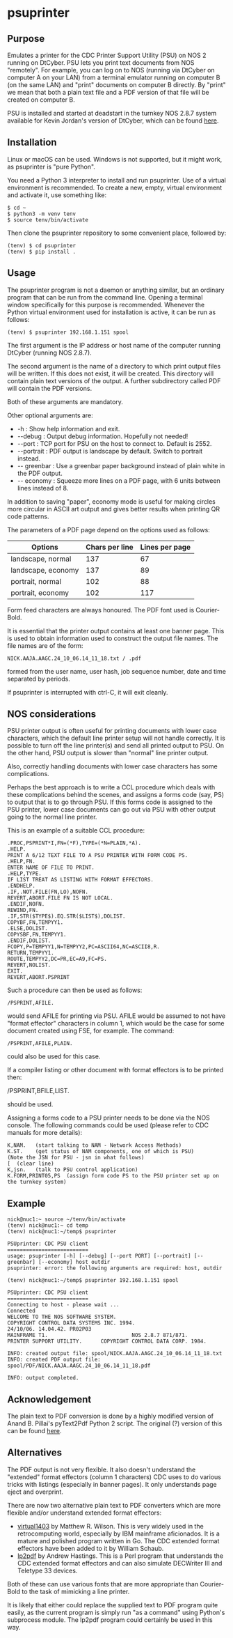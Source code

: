 # psuprinter

## Purpose
Emulates a printer for the CDC Printer Support Utility (PSU) on NOS 2 running on DtCyber.
PSU lets you print text documents from NOS "remotely". For example, you can log on to
NOS (running via DtCyber on computer A on your LAN) from a terminal emulator running on
computer B (on the same LAN) and "print" documents on computer B directly. By "print" we
mean that both a plain text file and a PDF version of that file will be created on
computer B.

PSU is installed and started at deadstart in the turnkey NOS 2.8.7 system available for
Kevin Jordan's version of DtCyber, which can be found [here](https://github.com/kej715/DtCyber).

## Installation
Linux or macOS can be used. Windows is not supported, but it might work, as psuprinter is "pure Python".

You need a Python 3 interpreter to install and run psuprinter. Use of a virtual environment
is recommended. To create a new, empty, virtual environment and activate it, use something like:

    $ cd ~
    $ python3 -m venv tenv
    $ source tenv/bin/activate

Then clone the psuprinter repository to some convenient place, followed by:

    (tenv) $ cd psuprinter
    (tenv) $ pip install .

## Usage
The psuprinter program is not a daemon or anything similar, but an ordinary program that can be
run from the command line. Opening a terminal window specifically for this purpose is recommended.
Whenever the Python virtual environment used for installation is active, it can be run as follows:

    (tenv) $ psuprinter 192.168.1.151 spool

The first argument is the IP address or host name of the computer running DtCyber (running NOS 2.8.7).

The second argument is the name of a directory to which print output files will be written. If this
does not exist, it will be created. This directory will contain plain text versions of the output.
A further subdirectory called PDF will contain the PDF versions.

Both of these arguments are mandatory.

Other optional arguments are:

* -h : Show help information and exit.
* --debug : Output debug information. Hopefully not needed!
* --port : TCP port for PSU on the host to connect to. Default is 2552.
* --portrait : PDF output is landscape by default. Switch to portrait instead.
* -- greenbar : Use a greenbar paper background instead of plain white in the PDF output.
* -- economy : Squeeze more lines on a PDF page, with 6 units between lines instead of 8.

In addition to saving "paper", economy mode is useful for making circles more circular in
ASCII art output and gives better results when printing QR code patterns.

The parameters of a PDF page depend on the options used as follows:

| Options            | Chars per line | Lines per page |
|--------------------|----------------|----------------|
| landscape, normal  | 137            | 67             |
| landscape, economy | 137            | 89             |
| portrait, normal   | 102            | 88             |
| portrait, economy  | 102            | 117            |

Form feed characters are always honoured.
The PDF font used is Courier-Bold.

It is essential that the printer output contains at least one banner page. This is used to
obtain information used to construct the output file names. The file names are of the form:

    NICK.AAJA.AAGC.24_10_06.14_11_18.txt / .pdf

formed from the user name, user hash, job sequence number, date and time separated by periods.

If psuprinter is interrupted with ctrl-C, it will exit cleanly.

## NOS considerations

PSU printer output is often useful for printing documents with lower case characters,
which the default line printer setup will not handle correctly. It is possible to turn
off the line printer(s) and send all printed output to PSU. On the other hand, PSU output
is slower than "normal" line printer output.

Also, correctly handling documents with lower case characters has some complications.

Perhaps the best approach is to write a CCL procedure which deals with these complications
behind the scenes, and assigns a forms code (say, PS) to output that is to go through PSU.
If this forms code is assigned to the PSU printer, lower case documents can go out via PSU
with other output going to the normal line printer.

This is an example of a suitable CCL procedure:

```
.PROC,PSPRINT*I,FN=(*F),TYPE=(*N=PLAIN,*A).
.HELP.
PRINT A 6/12 TEXT FILE TO A PSU PRINTER WITH FORM CODE PS.
.HELP,FN.
ENTER NAME OF FILE TO PRINT.
.HELP,TYPE.
IF LIST TREAT AS LISTING WITH FORMAT EFFECTORS.
.ENDHELP.
.IF,.NOT.FILE(FN,LO),NOFN.
REVERT,ABORT.FILE FN IS NOT LOCAL.
.ENDIF,NOFN.
REWIND,FN.
.IF,STR($TYPE$).EQ.STR($LIST$),DOLIST.
COPYBF,FN,TEMPYY1.
.ELSE,DOLIST.
COPYSBF,FN,TEMPYY1.
.ENDIF,DOLIST.
FCOPY,P=TEMPYY1,N=TEMPYY2,PC=ASCII64,NC=ASCII8,R.
RETURN,TEMPYY1.
ROUTE,TEMPYY2,DC=PR,EC=A9,FC=PS.
REVERT,NOLIST.
EXIT.
REVERT,ABORT.PSPRINT
```

Such a procedure can then be used as follows:

    /PSPRINT,AFILE.

would send AFILE for printing via PSU. AFILE would be assumed to not
have "format effector" characters in column 1, which would be the case
for some document created using FSE, for example. The command:

    /PSPRINT,AFILE,PLAIN.

could also be used for this case.

If a compiler listing or other document with format effectors is to be
printed then:

   /PSPRINT,BFILE,LIST.

should be used.

Assigning a forms code to a PSU printer needs to be done via the NOS console.
The following commands could be used (please refer to CDC manuals for more details):

```
K,NAM.   (start talking to NAM - Network Access Methods)
K.ST.    (get status of NAM components, one of which is PSU)
(Note the JSN for PSU - jsn in what follows)
[  (clear line)
K,jsn.   (talk to PSU control application)
K.FORM,PRINT05,PS  (assign form code PS to the PSU printer set up on the turnkey system)
```

## Example

```
nick@nuc1:~ source ~/tenv/bin/activate
(tenv) nick@nuc1:~ cd temp
(tenv) nick@nuc1:~/temp$ psuprinter

PSUprinter: CDC PSU client
==========================
usage: psuprinter [-h] [--debug] [--port PORT] [--portrait] [--greenbar] [--economy] host outdir
psuprinter: error: the following arguments are required: host, outdir

(tenv) nick@nuc1:~/temp$ psuprinter 192.168.1.151 spool

PSUprinter: CDC PSU client
==========================
Connecting to host - please wait ...
Connected
WELCOME TO THE NOS SOFTWARE SYSTEM.
COPYRIGHT CONTROL DATA SYSTEMS INC. 1994.
24/10/06. 14.04.42. PR02P03
MAINFRAME T1.                           NOS 2.8.7 871/871.
PRINTER SUPPORT UTILITY.      COPYRIGHT CONTROL DATA CORP. 1984.

INFO: created output file: spool/NICK.AAJA.AAGC.24_10_06.14_11_18.txt
INFO: created PDF output file: spool/PDF/NICK.AAJA.AAGC.24_10_06.14_11_18.pdf

INFO: output completed.
```

## Acknowledgement

The plain text to PDF conversion is done by a highly modified version of Anand B. Pillai's
pyText2Pdf Python 2 script. The original (?) version of this can be found 
[here](https://gist.github.com/anonymous/4410965).

## Alternatives

The PDF output is not very flexible. It also doesn't understand the "extended" format effectors
(column 1 characters) CDC uses to do various tricks with listings (especially in banner pages).
It only understands page eject and overprint.

There are now two alternative plain text to PDF converters which are more flexible and/or
understand extended format effectors:

- [virtual1403](https://github.com/racingmars/virtual1403) by Matthew R. Wilson. This is very
  widely used in the retrocomputing world, especially by IBM mainframe aficionados. It is a mature
  and polished program written in Go. The CDC extended format effectors have been added to it
  by William Schaub. 
- [lp2pdf](https://github.com/AndrewHastings/lp2pdf/blob/master/lp2pdf) by Andrew Hastings. This
  is a Perl program that understands the CDC extended format effectors and can also simulate
  DECWriter III and Teletype 33 devices.
  
Both of these can use various fonts that are more appropriate than Courier-Bold to the task of
mimicking a line printer.

It is likely that either could replace the supplied text to PDF program quite easily, as the
current program is simply run "as a command" using Python's subprocess module. The lp2pdf
program could certainly be used in this way.



